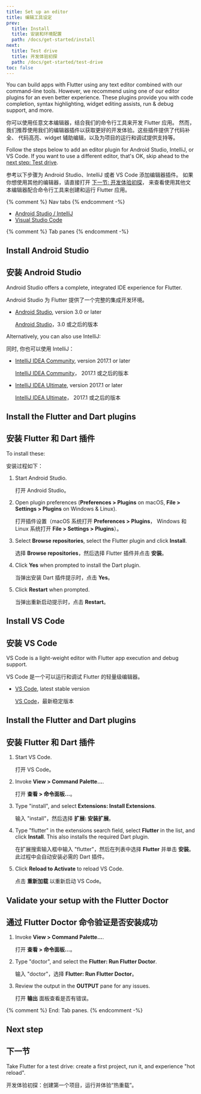 ```yaml
---
title: Set up an editor
title: 编辑工具设定
prev:
  title: Install
  title: 安装和环境配置
  path: /docs/get-started/install
next:
  title: Test drive
  title: 开发体验初探
  path: /docs/get-started/test-drive
toc: false
---
```


You can build apps with Flutter using any text editor combined with our
command-line tools. However, we recommend using one of our editor plugins for an
even better experience. These plugins provide you with code completion, syntax
highlighting, widget editing assists, run & debug support, and more.

你可以使用任意文本编辑器，结合我们的命令行工具来开发 Flutter 应用。
然而，我们推荐使用我们的编辑器插件以获取更好的开发体验。这些插件提供了代码补全、
代码高亮、widget 辅助编辑，以及为项目的运行和调试提供支持等。

Follow the steps below to add an editor plugin for Android Studio, IntelliJ, or
VS Code. If you want to use a different editor, that's OK, skip ahead to the
[next step: Test drive](/docs/get-started/test-drive).

参考以下步骤为 Android Studio、IntelliJ 或者 VS Code 添加编辑器插件。
如果你想使用其他的编辑器，请直接打开 [下一节: 开发体验初探](/docs/get-started/test-drive)，
来查看使用其他文本编辑器配合命令行工具来创建和运行 Flutter 应用。

{% comment %} Nav tabs {% endcomment -%}
<ul class="nav nav-tabs" id="editor-setup" role="tablist">
  <li class="nav-item">
    <a class="nav-link active" id="androidstudio-tab" href="#androidstudio" role="tab" aria-controls="androidstudio" aria-selected="true">Android Studio / IntelliJ</a>
  </li>
  <li class="nav-item">
    <a class="nav-link" id="vscode-tab" href="#vscode" role="tab" aria-controls="vscode" aria-selected="false">Visual Studio Code</a>
  </li>
</ul>

{% comment %} Tab panes {% endcomment -%}
<div class="tab-content">

<div class="tab-pane active" id="androidstudio" role="tabpanel" aria-labelledby="androidstudio-tab" markdown="1">

## Install Android Studio

## 安装 Android Studio

Android Studio offers a complete, integrated IDE experience for Flutter.

Android Studio 为 Flutter 提供了一个完整的集成开发环境。

* [Android Studio](https://developer.android.google.cn/studio), version 3.0 or later

  [Android Studio](https://developer.android.google.cn/studio)，3.0 或之后的版本

Alternatively, you can also use IntelliJ:

同时, 你也可以使用 IntelliJ：

* [IntelliJ IDEA Community](https://www.jetbrains.com/idea/download/), version 2017.1 or later

  [IntelliJ IDEA Community](https://www.jetbrains.com/idea/download/)， 2017.1 或之后的版本

* [IntelliJ IDEA Ultimate](https://www.jetbrains.com/idea/download/), version 2017.1 or later

  [IntelliJ IDEA Ultimate](https://www.jetbrains.com/idea/download/)， 2017.1 或之后的版本

## Install the Flutter and Dart plugins

## 安装 Flutter 和 Dart 插件

To install these:

安装过程如下：

 1. Start Android Studio.
    
    打开 Android Studio。

 1. Open plugin preferences (**Preferences > Plugins** on macOS,
    **File > Settings > Plugins** on Windows & Linux).

    打开插件设置（macOS 系统打开 **Preferences > Plugins**，
    Windows 和 Linux 系统打开 **File > Settings > Plugins**）。

 1. Select **Browse repositories**,  select the Flutter plugin and click
    **Install**.

    选择 **Browse repositories**，然后选择 Flutter 插件并点击 **安装**。

 1. Click **Yes** when prompted to install the Dart plugin.

    当弹出安装 Dart 插件提示时，点击 **Yes**。

 1. Click **Restart** when prompted.

    当弹出重新启动提示时，点击 **Restart**。

</div>
<div class="tab-pane" id="vscode" role="tabpanel" aria-labelledby="vscode-tab" markdown="1">

## Install VS Code

## 安装 VS Code

VS Code is a light-weight editor with Flutter app execution and debug support.

VS Code 是一个可以运行和调试 Flutter 的轻量级编辑器。

* [VS Code](https://code.visualstudio.com/), latest stable version

  [VS Code](https://code.visualstudio.com/)，最新稳定版本

## Install the Flutter and Dart plugins

## 安装 Flutter 和 Dart 插件

 1. Start VS Code.

    打开 VS Code。

 1. Invoke **View > Command Palette...**.

    打开 **查看 > 命令面板…**。

 1. Type "install", and select **Extensions: Install Extensions**.

    输入 "install"，然后选择 **扩展: 安装扩展**。

 1. Type "flutter" in the extensions search field, select **Flutter** in the list,
    and click **Install**. This also installs the required Dart plugin.

    在扩展搜索输入框中输入 "flutter"，然后在列表中选择 **Flutter** 并单击 **安装**。
    此过程中会自动安装必需的 Dart 插件。

 1. Click **Reload to Activate** to reload VS Code.

    点击 **重新加载** 以重新启动 VS Code。

## Validate your setup with the Flutter Doctor

## 通过 Flutter Doctor 命令验证是否安装成功

 1. Invoke **View > Command Palette...**.

    打开 **查看 > 命令面板…**。

 1. Type "doctor", and select the **Flutter: Run Flutter Doctor**.

    输入 "doctor"，选择 **Flutter: Run Flutter Doctor**。

 1. Review the output in the **OUTPUT** pane for any issues.

    打开 **输出** 面板查看是否有错误。

</div>

</div>{% comment %} End: Tab panes. {% endcomment -%}

## Next step

## 下一节

Take Flutter for a test drive: create a first project, run it, and experience
"hot reload".

开发体验初探：创建第一个项目，运行并体验“热重载”。
